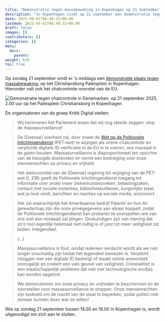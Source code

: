 ```yaml
---
title: "Demonstratie tegen massabewaking in Kopenhagen op 21 September"
description: "In Kopenhagen vindt op 21 september een demonstratie tegen massabewaking plaats."
date: 2025-09-01T08:49:31+00:00
lastmod: 2025-09-01T08:49:31+00:00
draft: false
images: []
contributors: []
categories: []
menu:
  docs:
    parent: 
weight: 630
toc: true
---
```


Op zondag 21 september vindt er 's middags een [demonstratie plaats tegen massabewaking](https://dukop-dk.translate.goog/da/event/stop-masseovervagning-demonstration-2/8146/?_x_tr_sl=de&_x_tr_tl=nl), op het Christiansborg Paleisplein in Kopenhagen. Hieronder valt ook het chatcontrole-voorstel van de EU.

![Demonstratie tegen chatcontrole in Denemarken, op 21 september 2025, 2.00 uur op het Paleisplein Christiansborg in Kopenhagen](/images/chatcontrole-demo-2025-09-21.jpeg)

De organisatoren van de groep Kritik Digital stellen:

> Wij herinneren het Parlement eraan dat wij nog steeds zeggen: stop de massasurveillance!

> De [Deense] overheid zal, door zowel de [Wet op de Politionele Inlichtingendienst](https://danskelove-dk.translate.goog/pet-loven?_x_tr_sl=da&_x_tr_tl=nl) (PET-wet) te wijzigen als online chatcontrole en verplichte digitale ID-verificatie in de EU in te voeren, ons massaal in de gaten houden. Massasurveillance is disproportioneel ten opzichte van de beoogde doeleinden en vormt een bedreiging voor onze mensenrechten op privacy en vrijheid.

> Het wetsvoorstel van de [Deense] regering tot wijziging van de PET-wet (L 218) geeft de Politionele Inlichtingendienst toegang tot informatie over onder meer ziekenhuisbezoeken, belastingzaken, contact met sociale instanties, bibliotheekuitlenen, burgerlijke staat, wat je leuk vindt, berichten en reacties op sociale media, enzovoort.

> Het zal waarschijnlijk het Amerikaanse bedrijf Palantir en hun AI-gereedschap zijn die onze privégegevens aan elkaar koppelt, zodat de Politionele Inlichtingendienst kan proberen te voorspellen wie van ons ooit een misdaad zal plegen. Deskundigen zijn van mening dat zo'n tool eigenlijk helemaal niet nuttig is of juist tot meer veiligheid zal leiden. Integendeel.

> (...)

> Massasurveillance is fout, omdat iedereen verdacht wordt als we niet langer onschuldig zijn totdat het tegendeel bewezen is. Verplicht inloggen met een digitale ID bedreigt of maakt online anonimiteit onmogelijk en creëert een vals gevoel van veiligheid. Criminaliteit is een maatschappelijk probleem dat niet met technologische snufjes kan worden opgelost.

> We demonstreren om onze privacy en vrijheden te beschermen en de voorstellen voor massasurveillance te stoppen. Onze mensenrechten zijn bedoeld om de macht van de staat te beperken, zodat politici niet zomaar kunnen doen wat ze willen!

Wie op zondag 21 september tussen 14.00 en 16.00 in Kopenhagen is, wordt uitgenodigd om zich aan te sluiten.